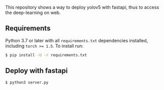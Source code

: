 
This repository shows a way to deploy yolov5 with fastapi, thus to access the deep-learning on web. 

## Requirements

Python 3.7 or later with all `requirements.txt` dependencies installed, including `torch >= 1.5`. To install run:
```bash
$ pip install -U -r requirements.txt
```
## Deploy with fastapi
```bash
$ python3 server.py
```
